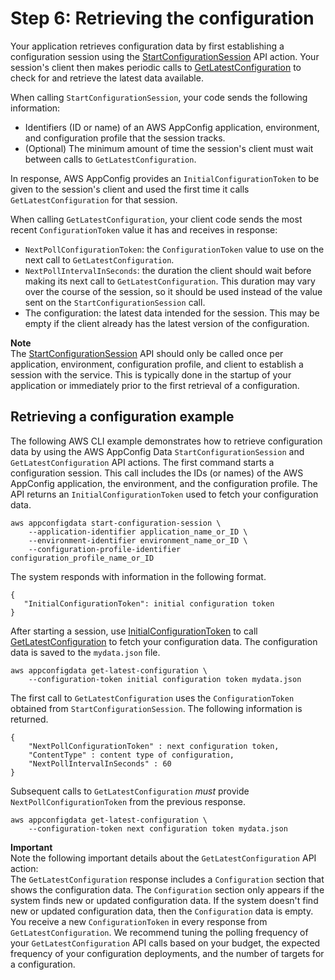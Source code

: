 # Step 6: Retrieving the configuration<a name="appconfig-retrieving-the-configuration"></a>

Your application retrieves configuration data by first establishing a configuration session using the [StartConfigurationSession](https://docs.aws.amazon.com/appconfig/2019-10-09/APIReference/API_StartConfigurationSession.html) API action\. Your session's client then makes periodic calls to [GetLatestConfiguration](https://docs.aws.amazon.com/appconfig/2019-10-09/APIReference/API_GetLatestConfiguration.html) to check for and retrieve the latest data available\.

When calling `StartConfigurationSession`, your code sends the following information:
+ Identifiers \(ID or name\) of an AWS AppConfig application, environment, and configuration profile that the session tracks\.
+ \(Optional\) The minimum amount of time the session's client must wait between calls to `GetLatestConfiguration`\.

In response, AWS AppConfig provides an `InitialConfigurationToken` to be given to the session's client and used the first time it calls `GetLatestConfiguration` for that session\.

When calling `GetLatestConfiguration`, your client code sends the most recent `ConfigurationToken` value it has and receives in response:
+ `NextPollConfigurationToken`: the `ConfigurationToken` value to use on the next call to `GetLatestConfiguration`\.
+ `NextPollIntervalInSeconds`: the duration the client should wait before making its next call to `GetLatestConfiguration`\. This duration may vary over the course of the session, so it should be used instead of the value sent on the `StartConfigurationSession` call\.
+ The configuration: the latest data intended for the session\. This may be empty if the client already has the latest version of the configuration\.

**Note**  
The [StartConfigurationSession](https://docs.aws.amazon.com/appconfig/2019-10-09/APIReference/API_StartConfigurationSession.html) API should only be called once per application, environment, configuration profile, and client to establish a session with the service\. This is typically done in the startup of your application or immediately prior to the first retrieval of a configuration\.

## Retrieving a configuration example<a name="appconfig-retrieving-the-configuration-example"></a>

The following AWS CLI example demonstrates how to retrieve configuration data by using the AWS AppConfig Data `StartConfigurationSession` and `GetLatestConfiguration` API actions\. The first command starts a configuration session\. This call includes the IDs \(or names\) of the AWS AppConfig application, the environment, and the configuration profile\. The API returns an `InitialConfigurationToken` used to fetch your configuration data\.

```
aws appconfigdata start-configuration-session \
    --application-identifier application_name_or_ID \
    --environment-identifier environment_name_or_ID \
    --configuration-profile-identifier configuration_profile_name_or_ID
```

The system responds with information in the following format\.

```
{
   "InitialConfigurationToken": initial configuration token
}
```

After starting a session, use [InitialConfigurationToken](https://docs.aws.amazon.com/appconfig/2019-10-09/APIReference/API_StartConfigurationSession.html#API_StartConfigurationSession_ResponseSyntax) to call [GetLatestConfiguration](https://docs.aws.amazon.com/appconfig/2019-10-09/APIReference/API_GetLatestConfiguration.html) to fetch your configuration data\. The configuration data is saved to the `mydata.json` file\.

```
aws appconfigdata get-latest-configuration \
    --configuration-token initial configuration token mydata.json
```

The first call to `GetLatestConfiguration` uses the `ConfigurationToken` obtained from `StartConfigurationSession`\. The following information is returned\.

```
{
    "NextPollConfigurationToken" : next configuration token,
    "ContentType" : content type of configuration,
    "NextPollIntervalInSeconds" : 60
}
```

Subsequent calls to `GetLatestConfiguration` *must* provide `NextPollConfigurationToken` from the previous response\.

```
aws appconfigdata get-latest-configuration \
    --configuration-token next configuration token mydata.json
```

**Important**  
Note the following important details about the `GetLatestConfiguration` API action:  
The `GetLatestConfiguration` response includes a `Configuration` section that shows the configuration data\. The `Configuration` section only appears if the system finds new or updated configuration data\. If the system doesn't find new or updated configuration data, then the `Configuration` data is empty\. 
You receive a new `ConfigurationToken` in every response from `GetLatestConfiguration`\.
We recommend tuning the polling frequency of your `GetLatestConfiguration` API calls based on your budget, the expected frequency of your configuration deployments, and the number of targets for a configuration\.
